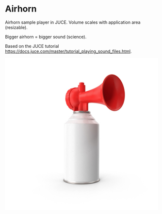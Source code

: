 # Airhorn
Airhorn sample player in JUCE. Volume scales with application area (resizable).

Bigger airhorn = bigger sound (science).

Based on the JUCE tutorial https://docs.juce.com/master/tutorial_playing_sound_files.html.

<p align="center">
  <img src=https://github.com/ChaseDurand/Airhorn/blob/master/Source/airhorn.png?raw=true width="700" title="B-B-B-BERRRRRR!">
</p>
